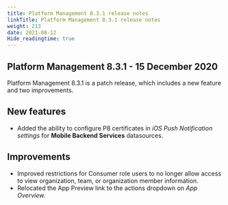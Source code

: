 ```yaml
---
title: Platform Management 8.3.1 release notes
linkTitle: Platform Management 8.3.1 release notes
weight: 213
date: 2021-08-12
Hide_readingtime: true
---
```


## Platform Management 8.3.1 - 15 December 2020

Platform Management 8.3.1 is a patch release, which includes a new feature and two improvements.

## New features

* Added the ability to configure P8 certificates in _iOS Push Notification settings_ for **Mobile Backend Services** datasources.

## Improvements

* Improved restrictions for Consumer role users to no longer allow access to view organization, team, or organization member information.
* Relocated the App Preview link to the actions dropdown on _App Overview._
